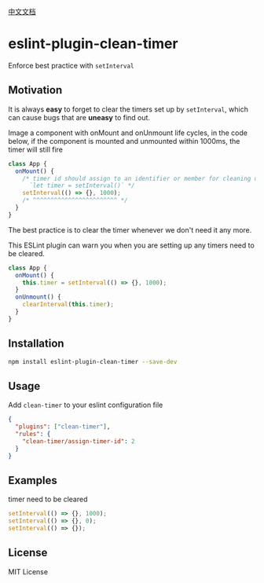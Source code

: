 [中文文档](https://github.com/littlee/eslint-plugin-clean-timer/blob/master/README.zh-cn.md)

# eslint-plugin-clean-timer

Enforce best practice with `setInterval`

## Motivation

It is always **easy** to forget to clear the timers set up by `setInterval`, which can cause bugs that are **uneasy** to find out.

Image a component with onMount and onUnmount life cycles, in the code below, if the component is mounted and unmounted within 1000ms, the timer will still fire

```js
class App {
  onMount() {
    /* timer id should assign to an identifier or member for cleaning up,
      `let timer = setInterval()` */
    setInterval(() => {}, 1000);
    /* ^^^^^^^^^^^^^^^^^^^^^^^^ */
  }
}
```

The best practice is to clear the timer whenever we don't need it any more.

This ESLint plugin can warn you when you are setting up any timers need to be cleared.

```js
class App {
  onMount() {
    this.timer = setInterval(() => {}, 1000);
  }
  onUnmount() {
    clearInterval(this.timer);
  }
}
```

## Installation

```bash
npm install eslint-plugin-clean-timer --save-dev
```

## Usage

Add `clean-timer` to your eslint configuration file

```json
{
  "plugins": ["clean-timer"],
  "rules": {
    "clean-timer/assign-timer-id": 2
  }
}
```

## Examples

timer need to be cleared

```js
setInterval(() => {}, 1000);
setInterval(() => {}, 0);
setInterval(() => {});
```

## License

MIT License
